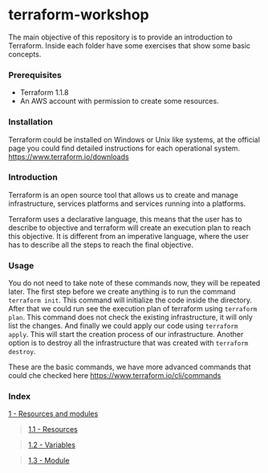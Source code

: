 # terraform-workshop
The main objective of this repository is to provide an introduction to Terraform. Inside each folder have some exercises that show some basic concepts.
### Prerequisites
- Terraform 1.1.8
- An AWS account with permission to create some resources. 
### Installation
Terraform could be installed on Windows or Unix like systems, at the official page you could find detailed instructions for each operational system. https://www.terraform.io/downloads

### Introduction
Terraform is an open source tool that allows us to create and manage infrastructure, services platforms and services running into a platforms. 

Terraform uses a declarative language, this means that the user has to describe to objective and terraform will create an execution plan to reach this objective. It is different from an imperative language, where the user has to describe all the steps to reach the final objective.

### Usage
You do not need to take note of these commands now, they will be repeated later. 
The first step before we create anything is to run the command `terraform init`. This command will initialize the code inside the directory. After that we could run see the execution plan of terraform using `terraform plan`. This command does not check the existing infrastructure, it will only list the changes. 
And finally we could apply our code using `terraform apply`. This will start the creation process of our infrastructure. Another option is to destroy all the infrastructure that was created with `terraform destroy`. 

These are the basic commands, we have more advanced commands that could che checked here https://www.terraform.io/cli/commands 

### Index
[1 - Resources and modules](./1-resources_and_modules/README.md)
 
> [1.1 - Resources](./1-resources_and_modules/1.1-resources/RESOURCES.md)
 
> [1.2 - Variables](1-resources_and_modules/1.2-variables/VARIABLES.md)
 
> [1.3 - Module](./1-resources_and_modules/1.3-modules/MODULE.md)

